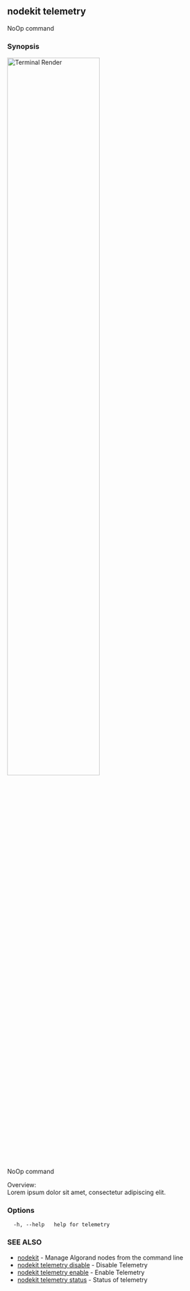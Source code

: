 ## nodekit telemetry

NoOp command

### Synopsis

                                                        
<img alt="Terminal Render" src="/assets/nodekit.png" width="65%"> 
                                                        
                                                        
NoOp command                                            
                                                        
Overview:                                               
Lorem ipsum dolor sit amet, consectetur adipiscing elit.
                                                        

### Options

```
  -h, --help   help for telemetry
```

### SEE ALSO

* [nodekit](/README.md)	 - Manage Algorand nodes from the command line
* [nodekit telemetry disable](/man/nodekit_telemetry_disable.md)	 - Disable Telemetry
* [nodekit telemetry enable](/man/nodekit_telemetry_enable.md)	 - Enable Telemetry
* [nodekit telemetry status](/man/nodekit_telemetry_status.md)	 - Status of telemetry

